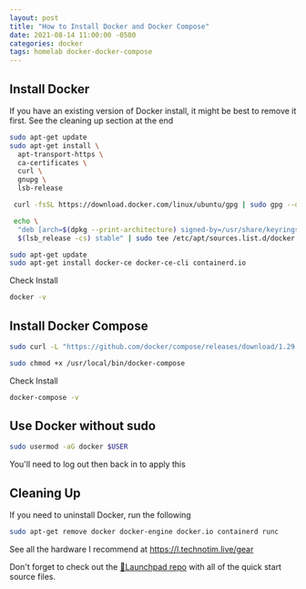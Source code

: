 ```yaml
---
layout: post
title: "How to Install Docker and Docker Compose"
date: 2021-08-14 11:00:00 -0500
categories: docker
tags: homelab docker-docker-compose
---
```


## Install Docker

If you have an existing version of Docker install, it might be best to remove it first.  See the cleaning up section at the end

```bash
sudo apt-get update
sudo apt-get install \
  apt-transport-https \
  ca-certificates \
  curl \
  gnupg \
  lsb-release
```

```bash
 curl -fsSL https://download.docker.com/linux/ubuntu/gpg | sudo gpg --dearmor -o /usr/share/keyrings/docker-archive-keyring.gpg
```

```bash
 echo \
  "deb [arch=$(dpkg --print-architecture) signed-by=/usr/share/keyrings/docker-archive-keyring.gpg] https://download.docker.com/linux/ubuntu \
  $(lsb_release -cs) stable" | sudo tee /etc/apt/sources.list.d/docker.list > /dev/null
```

```bash
sudo apt-get update
sudo apt-get install docker-ce docker-ce-cli containerd.io
```

Check Install

```bash
docker -v
```

## Install Docker Compose

```bash
sudo curl -L "https://github.com/docker/compose/releases/download/1.29.1/docker-compose-$(uname -s)-$(uname -m)" -o /usr/local/bin/docker-compose
```

```bash
sudo chmod +x /usr/local/bin/docker-compose
```

Check Install

```bash
docker-compose -v
```

## Use Docker without sudo

```bash
sudo usermod -aG docker $USER
```

You'll need to log out then back in to apply this

## Cleaning Up

If you need to uninstall Docker, run the following

```bash
sudo apt-get remove docker docker-engine docker.io containerd runc
```

See all the hardware I recommend at <https://l.technotim.live/gear>

Don't forget to check out the [🚀Launchpad repo](https://l.technotim.live/quick-start) with all of the quick start source files.